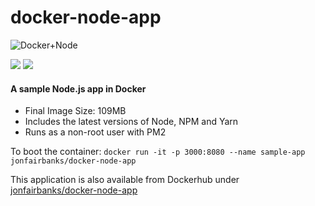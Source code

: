 # docker-node-app

![Docker+Node](https://raw.githubusercontent.com/jonfairbanks/docker-node-app/master/logo.jpg)

![](https://img.shields.io/docker/pulls/jonfairbanks/docker-node-app.svg?style=flat)
![](https://img.shields.io/github/license/jonfairbanks/docker-node-app.svg?style=flat)
#### A sample Node.js app in Docker

- Final Image Size: 109MB
- Includes the latest versions of Node, NPM and Yarn
- Runs as a non-root user with PM2

To boot the container: 
`docker run -it -p 3000:8080 --name sample-app jonfairbanks/docker-node-app`

This application is also available from Dockerhub under [jonfairbanks/docker-node-app](https://hub.docker.com/r/jonfairbanks/docker-node-app)
